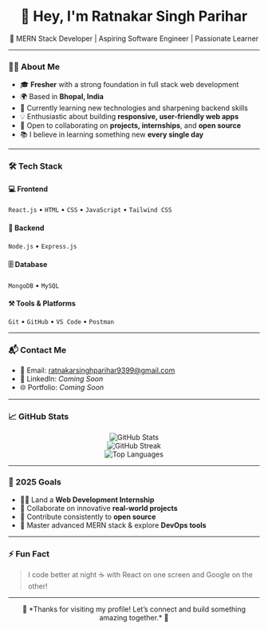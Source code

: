 <h1 align="center">👋 Hey, I'm Ratnakar Singh Parihar</h1>
<p align="center">🚀 MERN Stack Developer | Aspiring Software Engineer | Passionate Learner</p>

---

### 🧑‍💻 About Me

- 🎓 **Fresher** with a strong foundation in full stack web development  
- 🌍 Based in **Bhopal, India**  
- 🌱 Currently learning new technologies and sharpening backend skills  
- 💡 Enthusiastic about building **responsive, user-friendly web apps**  
- 🤝 Open to collaborating on **projects, internships**, and **open source**  
- 📚 I believe in learning something new **every single day**  

---

### 🛠️ Tech Stack

#### 💻 Frontend
`React.js` • `HTML` • `CSS` • `JavaScript` • `Tailwind CSS`

#### 🧠 Backend
`Node.js` • `Express.js`

#### 🗄️ Database
`MongoDB` • `MySQL`

#### ⚒️ Tools & Platforms
`Git` • `GitHub` • `VS Code` • `Postman`

---

### 📬 Contact Me

- 📧 Email: [ratnakarsinghparihar9399@gmail.com](mailto:ratnakarsinghparihar9399@gmail.com)
- 💼 LinkedIn: *Coming Soon*
- 🌐 Portfolio: *Coming Soon*

---

### 📈 GitHub Stats

<p align="center">
  <img src="https://github-readme-stats.vercel.app/api?username=Ratnakar-Singh-parihar-123&show_icons=true&theme=radical" alt="GitHub Stats" />
  <br />
  <img src="https://github-readme-streak-stats.herokuapp.com?user=Ratnakar-Singh-parihar-123&theme=radical&date_format=M%20j%5B%2C%20Y%5D" alt="GitHub Streak" />
  <br />
  <img src="https://github-readme-stats.vercel.app/api/top-langs/?username=Ratnakar-Singh-parihar-123&layout=compact&theme=radical" alt="Top Languages" />
</p>

---

### 🎯 2025 Goals

- 🧑‍💻 Land a **Web Development Internship**
- 💬 Collaborate on innovative **real-world projects**
- 🌟 Contribute consistently to **open source**
- 🧠 Master advanced MERN stack & explore **DevOps tools**

---

### ⚡ Fun Fact

> I code better at night ☕ with React on one screen and Google on the other!

---

<p align="center">
  🌟 *Thanks for visiting my profile! Let’s connect and build something amazing together.* 🌟
</p>
